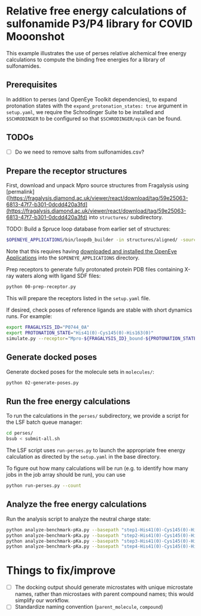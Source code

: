 # Relative free energy calculations of sulfonamide P3/P4 library for COVID Mooonshot

This example illustrates the use of perses relative alchemical free energy calculations to compute the binding free energies for a library of sulfonamides.

## Prerequisites

In addition to perses (and OpenEye Toolkit dependencies), to expand protonation states with the `expand_protonation_states: true` argument in `setup.yaml`, we require the Schrodinger Suite to be installed and `$SCHRODINGER` to be configured so that `$SCHRODINGER/epik` can be found.

## TODOs

- [ ] Do we need to remove salts from sulfonamides.csv?

## Prepare the receptor structures

First, download and unpack Mpro source structures from Fragalysis using [permalink]([https://fragalysis.diamond.ac.uk/viewer/react/download/tag/59e25063-6813-47f7-b301-0dcdd420a3fd](https://fragalysis.diamond.ac.uk/viewer/react/download/tag/59e25063-6813-47f7-b301-0dcdd420a3fd) into `structures/` subdirectory.

TODO: Build a Spruce loop database from earlier set of structures:
```bash
$OPENEYE_APPLICATIONS/bin/loopdb_builder -in structures/aligned/ -source_name fragalysis -prefix fragalysis_spruce
```
Note that this requires having [downloaded and installed the OpenEye Applications](https://www.eyesopen.com/customer-software-download) into the `$OPENEYE_APPLICATIONS` directory.

Prep receptors to generate fully protonated protein PDB files containing X-ray waters along with ligand SDF files:
```bash
python 00-prep-receptor.py
```
This will prepare the receptors listed in the `setup.yaml` file.

If desired, check poses of reference ligands are stable with short dynamics runs.
For example:
```bash
export FRAGALYSIS_ID="P0744_0A"
export PROTONATION_STATE="His41(0)-Cys145(0)-His163(0)"
simulate.py --receptor="Mpro-${FRAGALYSIS_ID}_bound-${PROTONATION_STATE}-protein.pdb" --ligand="Mpro-${FRAGALYSIS_ID}_bound-${PROTONATION_STATE}-ligand.pdb" --nsteps=250000 --selection="not water" --initial=initial.pdb --final=final.pdb --xtctraj=trajectory.xtc 
```

## Generate docked poses

Generate docked poses for the molecule sets in `molecules/`:
```bash
python 02-generate-poses.py
```

## Run the free energy calculations

To run the calculations in the `perses/` subdirectory, we provide a script for the LSF batch queue manager:
```bash
cd perses/
bsub < submit-all.sh
```
The LSF script uses `run-perses.py` to launch the appropriate free energy calculation as directed by the `setup.yaml` in the base directory.

To figure out how many calculations will be run (e.g. to identify how many jobs in the job array should be run), you can use 
```bash
python run-perses.py --count
```

## Analyze the free energy calculations

Run the analysis script to analyze the neutral charge state:
```bash
python analyze-benchmark-pKa.py --basepath "step1-His41(0)-Cys145(0)-His163(0)-*" --docked "../docked/step1-x2646_0A-dimer-His41(0)-Cys145(0)-His163(0).sdf" --expdata "../molecules/step1.csv"
python analyze-benchmark-pKa.py --basepath "step2-His41(0)-Cys145(0)-His163(0)-*" --docked "../docked/step2-x10959_0A-dimer-His41(0)-Cys145(0)-His163(0).sdf" --expdata "../molecules/step2.csv"
python analyze-benchmark-pKa.py --basepath "step3-His41(0)-Cys145(0)-His163(0)-*" --docked "../docked/step3-x11612_0A-dimer-His41(0)-Cys145(0)-His163(0).sdf" --expdata "../molecules/step3.csv"
python analyze-benchmark-pKa.py --basepath "step4-His41(0)-Cys145(0)-His163(0)-*" --docked "../docked/step4-P0744_0A-dimer-His41(0)-Cys145(0)-His163(0).sdf" --expdata "../molecules/step4.csv"
```

# Things to fix/improve

- [ ] The docking output should generate microstates with unique microstate names, rather than microstaes with parent compound names; this would simplify our workflow.
- [ ] Standardize naming convention (`parent_molecule`, `compound`)